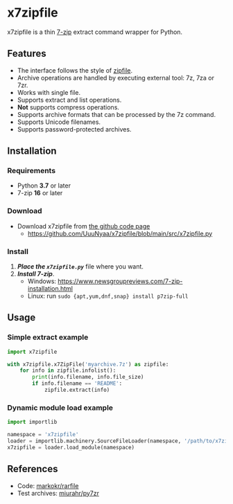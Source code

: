 # x7zipfile
x7zipfile is a thin [7-zip](https://www.7-zip.org/) extract command wrapper for Python.

## Features
- The interface follows the style of [zipfile](https://docs.python.org/3/library/zipfile.html).
- Archive operations are handled by executing external tool: 7z, 7za or 7zr.
- Works with single file.
- Supports extract and list operations.
- **Not** supports compress operations.
- Supports archive formats that can be processed by the 7z command.
- Supports Unicode filenames.
- Supports password-protected archives.

## Installation
### Requirements
 - Python **3.7** or later
 - 7-zip **16** or later

### Download
 - Download x7zipfile from [the github code page](https://github.com/UuuNyaa/x7zipfile/blob/main/src/x7zipfile.py)
   - https://github.com/UuuNyaa/x7zipfile/blob/main/src/x7zipfile.py

### Install
1. ***Place the `x7zipfile.py`*** file where you want.
2. ***Install 7-zip***.
    - Windows: https://www.newsgroupreviews.com/7-zip-installation.html
    - Linux: run `sudo {apt,yum,dnf,snap} install p7zip-full`

## Usage

### Simple extract example
```python
import x7zipfile

with x7zipfile.x7ZipFile('myarchive.7z') as zipfile:
    for info in zipfile.infolist():
        print(info.filename, info.file_size)
        if info.filename == 'README':
            zipfile.extract(info)
```

### Dynamic module load example
```python
import importlib

namespace = 'x7zipfile'
loader = importlib.machinery.SourceFileLoader(namespace, '/path/to/x7zipfile.py')
x7zipfile = loader.load_module(namespace)
```

## References
- Code: [markokr/rarfile](https://github.com/markokr/rarfile)
- Test archives: [miurahr/py7zr](https://github.com/miurahr/py7zr)
